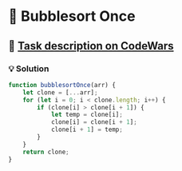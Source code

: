 # 📝 Bubblesort Once

## 🔗 [Task description on CodeWars](https://www.codewars.com/kata/56b97b776ffcea598a0006f2)

### 💡 Solution

```javascript
function bubblesortOnce(arr) {
	let clone = [...arr];
	for (let i = 0; i < clone.length; i++) {
		if (clone[i] > clone[i + 1]) {
			let temp = clone[i];
			clone[i] = clone[i + 1];
			clone[i + 1] = temp;
		}
	}
	return clone;
}
```

